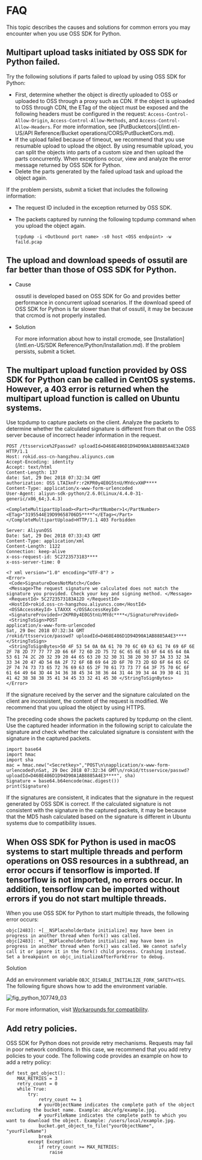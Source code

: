 # FAQ

This topic describes the causes and solutions for common errors you may encounter when you use OSS SDK for Python.

## Multipart upload tasks initiated by OSS SDK for Python failed.

Try the following solutions if parts failed to upload by using OSS SDK for Python:

-   First, determine whether the object is directly uploaded to OSS or uploaded to OSS through a proxy such as CDN. If the object is uploaded to OSS through CDN, the ETag of the object must be exposed and the following headers must be configured in the request: `Access-Control-Allow-Origin`, `Access-Control-Allow-Methods`, and `Access-Control-Allow-Headers`. For more information, see [PutBucketcors](/intl.en-US/API Reference/Bucket operations/CORS/PutBucketCors.md).
-   If the upload failed because of timeout, we recommend that you use resumable upload to upload the object. By using resumable upload, you can split the objects into parts of a custom size and then upload the parts concurrently. When exceptions occur, view and analyze the error message returned by OSS SDK for Python.
-   Delete the parts generated by the failed upload task and upload the object again.

If the problem persists, submit a ticket that includes the following information:

-   The request ID included in the exception returned by OSS SDK.
-   The packets captured by running the following tcpdump command when you upload the object again.

    ```
    tcpdump -i <Outbound port name> -s0 host <OSS endpoint> -w faild.pcap
    ```


## The upload and download speeds of ossutil are far better than those of OSS SDK for Python.

-   Cause

    ossutil is developed based on OSS SDK for Go and provides better performance in concurrent upload scenarios. If the download speed of OSS SDK for Python is far slower than that of ossutil, it may be because that crcmod is not properly installed.

-   Solution

    For more information about how to install crcmode, see [Installation](/intl.en-US/SDK Reference/Python/Installation.md). If the problem persists, submit a ticket.


## The multipart upload function provided by OSS SDK for Python can be called in CentOS systems. However, a 403 error is returned when the multipart upload function is called on Ubuntu systems.

Use tcpdump to capture packets on the client. Analyze the packets to determine whether the calculated signature is different from that on the OSS server because of incorrect header information in the request.

```
POST /ttsservice%2Fpasswd? uploadId=D468E486D1D94D90A1AB8885A4E32AE0 HTTP/1.1
Host: rokid.oss-cn-hangzhou.aliyuncs.com
Accept-Encoding: identity
Accept: text/html
Content-Length: 137
date: Sat, 29 Dec 2018 07:32:34 GMT
authorization: OSS LTAIknFr:r2KPR0y4E0G5tnU/MYdcvXHP****
Content-Type: application/x-www-form-urlencoded
User-Agent: aliyun-sdk-python/2.6.0(Linux/4.4.0-31-generic/x86_64;3.4.3)

<CompleteMultipartUpload><Part><PartNumber>1</PartNumber><ETag>"3195544E19D99658706D5****"</ETag></Part></CompleteMultipartUpload>HTTP/1.1 403 Forbidden

Server: AliyunOSS
Date: Sat, 29 Dec 2018 07:33:43 GMT
Content-Type: application/xml
Content-Length: 1122
Connection: keep-alive
x-oss-request-id: 5C2723573183****
x-oss-server-time: 0

<? xml version="1.0" encoding="UTF-8"? >
<Error>
 <Code>SignatureDoesNotMatch</Code>
 <Message>The request signature we calculated does not match the signature you provided. Check your key and signing method. </Message>
 <RequestId> 5C2723573183A12D </RequestId>
 <HostId>rokid.oss-cn-hangzhou.aliyuncs.com</HostId>
 <OSSAccessKeyId> LTAXXX </OSSAccessKeyId>
 <SignatureProvided>r2KPR0y4E0G5tnU/MYdc****</SignatureProvided>
 <StringToSign>POST
application/x-www-form-urlencoded
Sat, 29 Dec 2018 07:32:34 GMT
/rokid/ttsservice/passwd? uploadId=D468E486D1D94D90A1AB8885A4E3****</StringToSign>
 <StringToSignBytes>50 4F 53 54 0A 0A 61 70 70 6C 69 63 61 74 69 6F 6E 2F 78 2D 77 77 77 2D 66 6F 72 6D 2D 75 72 6C 65 6E 63 6F 64 65 64 0A 53 61 74 2C 20 32 39 20 44 65 63 20 32 30 31 38 20 30 37 3A 33 32 3A 33 34 20 47 4D 54 0A 2F 72 6F 6B 69 64 2D 6F 70 73 2D 6D 6F 64 65 6C 2F 74 74 73 73 65 72 76 69 63 65 2F 70 61 73 73 77 64 3F 75 70 6C 6F 61 64 49 64 3D 44 34 36 38 45 34 38 36 44 31 44 39 34 44 39 30 41 31 41 42 38 38 38 35 41 34 45 33 32 41 45 30 </StringToSignBytes>
</Error>
```

If the signature received by the server and the signature calculated on the client are inconsistent, the content of the request is modified. We recommend that you upload the object by using HTTPS.

The preceding code shows the packets captured by tcpdump on the client. Use the captured header information in the following script to calculate the signature and check whether the calculated signature is consistent with the signature in the captured packets.

```
import base64
import hmac
import sha
mac = hmac.new("<Secretkey>","POST\n\napplication/x-www-form-urlencoded\nSat, 29 Dec 2018 07:32:34 GMT\n/rokid/ttsservice/passwd? uploadId=D468E486D1D94D90A1AB8885A4E3****", sha)
Signature = base64.b64encode(mac.digest())
print(Signature)
```

If the signatures are consistent, it indicates that the signature in the request generated by OSS SDK is correct. If the calculated signature is not consistent with the signature in the captured packets, it may be because that the MD5 hash calculated based on the signature is different in Ubuntu systems due to compatibility issues.

## When OSS SDK for Python is used in macOS systems to start multiple threads and perform operations on OSS resources in a subthread, an error occurs if tensorflow is imported. If tensorflow is not imported, no errors occur. In addition, tensorflow can be imported without errors if you do not start multiple threads.

When you use OSS SDK for Python to start multiple threads, the following error occurs:

```
objc[2483]: +[__NSPlaceholderDate initialize] may have been in progress in another thread when fork() was called.
objc[2483]: +[__NSPlaceholderDate initialize] may have been in progress in another thread when fork() was called. We cannot safely call it or ignore it in the fork() child process. Crashing instead. Set a breakpoint on objc_initializeAfterForkError to debug.
```

Solution

Add an environment variable `OBJC_DISABLE_INITIALIZE_FORK_SAFETY=YES`. The following figure shows how to add the environment variable.

![fig_python_107749_03](https://static-aliyun-doc.oss-accelerate.aliyuncs.com/assets/img/en-US/2976498951/p39008.png)

For more information, visit [Workarounds for compatibility](http://sealiesoftware.com/blog/archive/2017/6/5/Objective-C_and_fork_in_macOS_1013.html).

## Add retry policies.

OSS SDK for Python does not provide retry mechanisms. Requests may fail in poor network conditions. In this case, we recommend that you add retry policies to your code. The following code provides an example on how to add a retry policy:

```
def test_get_object():
    MAX_RETRIES = 3
    retry_count = 0
    while True:
        try:
            retry_count += 1
            # yourObjectName indicates the complete path of the object excluding the bucket name. Example: abc/efg/example.jpg.
            # yourFileName indicates the complete path to which you want to download the object. Example: /users/local/example.jpg.
            bucket.get_object_to_file("yourObjectName", "yourFileName")
            break
        except Exception:
            if retry_count >= MAX_RETRIES:
                raise
```

